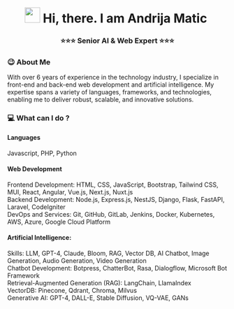 <h1 align="center"><img src="https://media.giphy.com/media/hvRJCLFzcasrR4ia7z/giphy.gif" width="35">&nbsp;Hi, there. I am Andrija Matic&nbsp;</h1>

<h3 align="center"> <b>⭐⭐⭐ Senior AI & Web Expert ⭐⭐⭐</b></h3>

### 😉 About Me

With over 6 years of experience in the technology industry, I specialize in front-end and back-end web development and artificial intelligence. My expertise spans a variety of languages, frameworks, and technologies, enabling me to deliver robust, scalable, and innovative solutions.

### 💻 What can I do ?
#### Languages
Javascript, PHP, Python
#### Web Development
Frontend Development: HTML, CSS, JavaScript, Bootstrap, Tailwind CSS, MUI, React, Angular, Vue.js, Next.js, Nuxt.js <br>
Backend Development: Node.js, Express.js, NestJS, Django, Flask, FastAPI, Laravel, CodeIgniter <br>
DevOps and Services: Git, GitHub, GitLab, Jenkins, Docker, Kubernetes, AWS, Azure, Google Cloud Platform <br>
#### Artificial Intelligence:
Skills: LLM, GPT-4, Claude, Bloom, RAG, Vector DB, AI Chatbot, Image Generation, Audio Generation, Video Generation <br>
Chatbot Development: Botpress, ChatterBot, Rasa, Dialogflow, Microsoft Bot Framework <br>
Retrieval-Augmented Generation (RAG): LangChain, LlamaIndex <br>
VectorDB: Pinecone, Qdrant, Chroma, Milvus <br>
Generative AI: GPT-4, DALL-E, Stable Diffusion, VQ-VAE, GANs <br>

